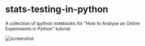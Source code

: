 # stats-testing-in-python
A collection of ipython notebooks for "How to Analyse an Online Experiments in Python" tutorial

![screenshot](https://cloud.githubusercontent.com/assets/5244286/7022699/52b0b7a6-dd26-11e4-9886-83db9ee1bfe7.png)
